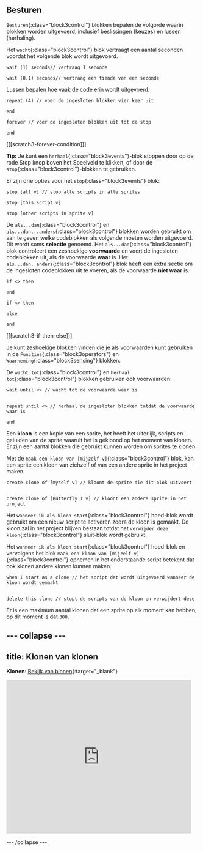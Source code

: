 ## Besturen

`Besturen`{:class="block3control"} blokken bepalen de volgorde waarin blokken worden uitgevoerd, inclusief beslissingen (keuzes) en lussen (herhaling).


Het `wacht`{:class="block3control"} blok vertraagt een aantal seconden voordat het volgende blok wordt uitgevoerd.

```blocks3
wait (1) seconds// vertraag 1 seconde

wait (0.1) seconds// vertraag een tiende van een seconde
```

Lussen bepalen hoe vaak de code erin wordt uitgevoerd.

```blocks3
repeat (4) // voer de ingesloten blokken vier keer uit

end
```

```blocks3
forever // voer de ingesloten blokken uit tot de stop

end
```

[[[scratch3-forever-condition]]]

**Tip:** Je kunt een `herhaal`{:class="block3events"}-blok stoppen door op de rode Stop knop boven het Speelveld te klikken, of door de `stop`{:class="block3control"}-blokken te gebruiken.

Er zijn drie opties voor het `stop`{:class="block3events"} blok:

```blocks3
stop [all v] // stop alle scripts in alle sprites

stop [this script v]

stop [other scripts in sprite v]
```

De `als...dan`{:class="block3control"} en `als...dan...anders`{:class="block3control"} blokken worden gebruikt om aan te geven welke codeblokken als volgende moeten worden uitgevoerd. Dit wordt soms **selectie** genoemd. Het `als...dan`{:class="block3control"} blok controleert een zeshoekige **voorwaarde** en voert de ingesloten codeblokken uit, als de voorwaarde **waar** is. Het `als...dan..anders`{:class="block3control"} blok heeft een extra sectie om de ingesloten codeblokken uit te voeren, als de voorwaarde **niet waar** is.

```blocks3
if <> then

end

if <> then

else

end
```

[[[scratch3-if-then-else]]]

Je kunt zeshoekige blokken vinden die je als voorwaarden kunt gebruiken in de `Functies`{:class="block3operators"} en `Waarneming`{:class="block3sensing"} blokken.

De `wacht tot`{:class="block3control"} en `herhaal tot`{:class="block3control"} blokken gebruiken ook voorwaarden:

```blocks3
wait until <> // wacht tot de voorwaarde waar is


repeat until <> // herhaal de ingesloten blokken totdat de voorwaarde waar is

end
```

Een **kloon** is een kopie van een sprite, het heeft het uiterlijk, scripts en geluiden van de sprite waaruit het is gekloond op het moment van klonen. Er zijn een aantal blokken die gebruikt kunnen worden om sprites te klonen.

Met de `maak een kloon van [mijzelf v]`{:class="block3control"} blok, kan een sprite een kloon van zichzelf of van een andere sprite in het project maken.

```blocks3
create clone of [myself v] // kloont de sprite die dit blok uitvoert


create clone of [Butterfly 1 v] // kloont een andere sprite in het project
```

Het `wanneer ik als kloon start`{:class="block3control"} hoed-blok wordt gebruikt om een nieuw script te activeren zodra de kloon is gemaakt. De kloon zal in het project blijven bestaan totdat het `verwijder deze kloon`{:class="block3control"} sluit-blok wordt gebruikt.

Het `wanneer ik als kloon start`{:class="block3control"} hoed-blok en vervolgens het blok `maak een kloon van [mijzelf v]`{:class="block3control"} opnemen in het onderstaande script betekent dat ook klonen andere klonen kunnen maken.

```blocks3
when I start as a clone // het script dat wordt uitgevoerd wanneer de kloon wordt gemaakt


delete this clone // stopt de scripts van de kloon en verwijdert deze
```

Er is een maximum aantal klonen dat een sprite op elk moment kan hebben, op dit moment is dat `300`.

--- collapse ---
---
title: Klonen van klonen
---

**Klonen**: [Bekijk van binnen](https://scratch.mit.edu/projects/567544298/editor){:target="_blank"}

<div class="scratch-preview">
  <iframe src="https://scratch.mit.edu/projects/567544298/embed" allowtransparency="true" width="485" height="402" frameborder="0" scrolling="no" allowfullscreen></iframe>
</div>

--- /collapse ---

